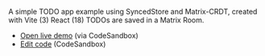 A simple TODO app example using SyncedStore and Matrix-CRDT, created with Vite (3) React (18)
TODOs are saved in a Matrix Room.

- [Open live demo](https://klwxt.csb.app/) (via CodeSandbox)
- [Edit code](https://codesandbox.io/s/github/YousefED/Matrix-CRDT/tree/main/examples/todo-simple-react-vite?file=/src/App.tsx) (CodeSandbox)
